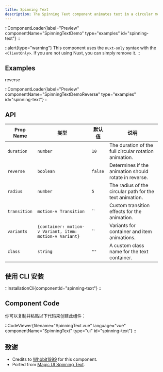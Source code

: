```yaml
---
title: Spinning Text
description: The Spinning Text component animates text in a circular motion with customizable speed, direction, color, and transitions for dynamic and engaging effects.
---
```


::ComponentLoader{label="Preview" componentName="SpinningTextDemo" type="examples" id="spinning-text"}
::

::alert{type="warning"}
This component uses the `nuxt-only` syntax with the `<ClientOnly>`. If you are not using Nuxt, you can simply remove it.
::

## Examples

reverse

::ComponentLoader{label="Preview" componentName="SpinningTextDemoReverse" type="examples" id="spinning-text"}
::

## API

| Prop Name    | 类型                                                    | 默认值  | 说明                                                    |
| ------------ | ------------------------------------------------------- | ------- | ------------------------------------------------------- |
| `duration`   | `number`                                                | `10`    | The duration of the full circular rotation animation.   |
| `reverse`    | `boolean`                                               | `false` | Determines if the animation should rotate in reverse.   |
| `radius`     | `number`                                                | `5`     | The radius of the circular path for the text animation. |
| `transition` | `motion-v Transition`                                   | ``      | Custom transition effects for the animation.            |
| `variants`   | `{container: motion-v Variant, item: motion-v Variant}` | ``      | Variants for container and item animations.             |
| `class`      | `string`                                                | `""`    | A custom class name for the text container.             |

## 使用 CLI 安装

::InstallationCli{componentId="spinning-text"}
::

## Component Code

你可以复制并粘贴以下代码来创建此组件：

::CodeViewer{filename="SpinningText.vue" language="vue" componentName="SpinningText" type="ui" id="spinning-text"}
::

## 致谢

- Credits to [Whbbit1999](https://github.com/Whbbit1999) for this component.
- Ported from [Magic UI Spinning Text](https://magicui.design/docs/components/spinning-text).
